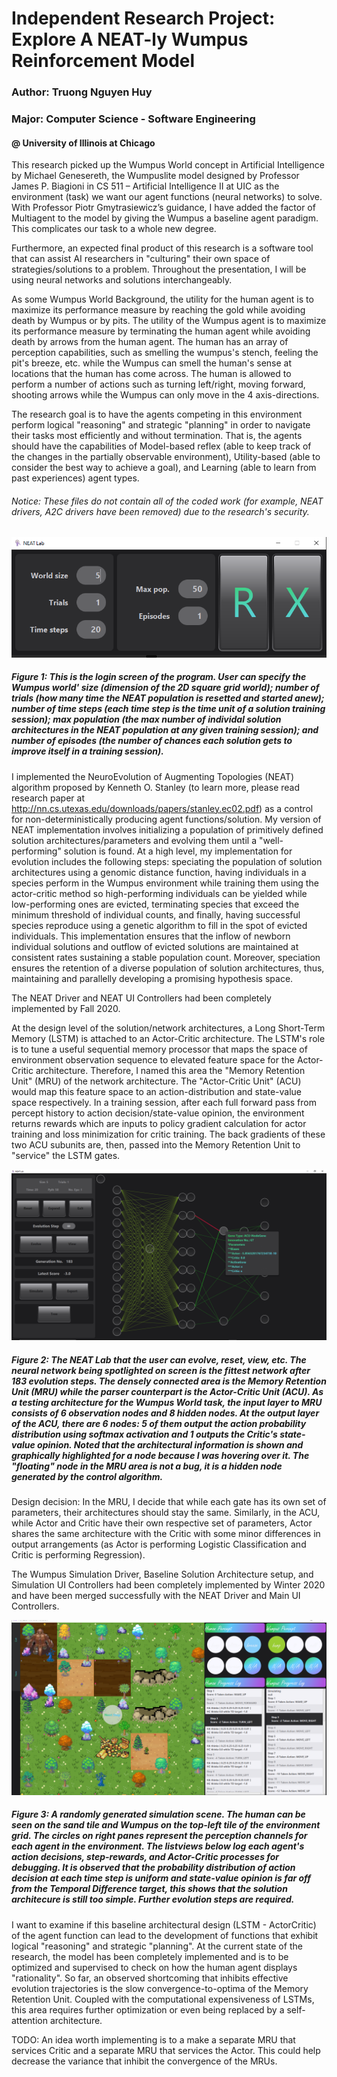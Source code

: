 # Independent Research Project: Explore A NEAT-ly Wumpus Reinforcement Model
### Author: Truong Nguyen Huy
### Major: Computer Science - Software Engineering
#### @ University of Illinois at Chicago


This research picked up the Wumpus World concept in Artificial Intelligence by Michael Genesereth, the Wumpuslite model designed by Professor James P. Biagioni in CS 511 – Artificial Intelligence II at UIC as the environment (task) we want our agent functions (neural networks) to solve. With Professor Piotr Gmytrasiewicz’s guidance, I have added the factor of Multiagent to the model by giving the Wumpus a baseline agent paradigm. This complicates our task to a whole new degree.

Furthermore, an expected final product of this research is a software tool that can assist AI researchers in "culturing" their own space of strategies/solutions to a problem. 
Throughout the presentation, I will be using neural networks and solutions interchangeably.

As some Wumpus World Background, the utility for the human agent is to maximize its performance measure by reaching the gold while avoiding death by Wumpus or by pits. The utility of the Wumpus agent is to maximize its performance measure by terminating the human agent while avoiding death by arrows from the human agent. The human has an array of perception capabilities, such as smelling the wumpus's stench, feeling the pit's breeze, etc. while the Wumpus can smell the human's sense at locations that the human has come across. The human is allowed to perform a number of actions such as turning left/right, moving forward, shooting arrows while the Wumpus can only move in the 4 axis-directions.

The research goal is to have the agents competing in this environment perform logical "reasoning" and strategic "planning" in order to navigate their tasks most efficiently and without termination. That is, the agents should have the capabilities of Model-based reflex (able to keep track of the changes in the partially observable environment), Utility-based (able to consider the best way to achieve a goal), and Learning (able to learn from past experiences) agent types.

###### Notice: These files do not contain all of the coded work (for example, NEAT drivers, A2C drivers have been removed) due to the research's security.


![Login screen](src/main/resources/images/loginUI.PNG)

##### Figure 1: This is the login screen of the program. User can specify the Wumpus world' size (dimension of the 2D square grid world); number of trials (how many time the NEAT population is resetted and started anew); number of time steps (each time step is the time unit of a solution training session); max population (the max number of individal solution architectures in the NEAT population at any given training session); and number of episodes (the number of chances each solution gets to improve itself in a training session). 


I implemented the NeuroEvolution of Augmenting Topologies (NEAT) algorithm proposed by Kenneth O. Stanley (to learn more, please read research paper at http://nn.cs.utexas.edu/downloads/papers/stanley.ec02.pdf) as a control for non-deterministically producing agent functions/solution. My version of NEAT implementation involves initializing a population of primitively defined solution architectures/parameters and evolving them until a "well-performing" solution is found. At a high level, my implementation for evolution includes the following steps: speciating the population of solution architectures using a genomic distance function, having individuals in a species perform in the Wumpus environment while training them using the actor-critic method so high-performing individuals can be yielded while low-performing ones are evicted, terminating species that exceed the minimum threshold of individual counts, and finally, having successful species reproduce using a genetic algorithm to fill in the spot of evicted individuals. This implementation ensures that the inflow of newborn individual solutions and outflow of evicted solutions are maintained at consistent rates sustaining a stable population count. Moreover, speciation ensures the retention of a diverse population of solution architectures, thus, maintaining and parallelly developing a promising hypothesis space.

The NEAT Driver and NEAT UI Controllers had been completely implemented by Fall 2020.

At the design level of the solution/network architectures, a Long Short-Term Memory (LSTM) is attached to an Actor-Critic architecture. The LSTM's role is to tune a useful sequential memory processor that maps the space of environment observation sequence to elevated feature space for the Actor-Critic architecture. Therefore, I named this area the "Memory Retention Unit" (MRU) of the network architecture. The "Actor-Critic Unit" (ACU) would map this feature space to an action-distribution and state-value space respectively. In a training session, after each full forward pass from percept history to action decision/state-value opinion, the environment returns rewards which are inputs to policy gradient calculation for actor training and loss minimization for critic training. The back gradients of these two ACU subunits are, then, passed into the Memory Retention Unit to "service" the LSTM gates.

![NEAT Lab scene](src/main/resources/images/labUI.PNG)

##### Figure 2: The NEAT Lab that the user can evolve, reset, view, etc. The neural network being spotlighted on screen is the fittest network after 183 evolution steps. The densely connected area is the Memory Retention Unit (MRU) while the parser counterpart is the Actor-Critic Unit (ACU). As a testing architecture for the Wumpus World task, the input layer to MRU consists of 6 observation nodes and 8 hidden nodes. At the output layer of the ACU, there are  6 nodes: 5 of them output the action probability distribution using softmax activation and 1 outputs the Critic's state-value opinion. Noted that the architectural information is shown and graphically highlighted for a node because I was hovering over it. The "floating" node in the MRU area is not a bug, it is a hidden node generated by the control algorithm.

Design decision: In the MRU, I decide that while each gate has its own set of parameters, their architectures should stay the same. Similarly, in the ACU, while Actor and Critic have their own respective set of parameters, Actor shares the same architecture with the Critic with some minor differences in output arrangements (as Actor is performing Logistic Classification and Critic is performing Regression).

The Wumpus Simulation Driver, Baseline Solution Architecture setup, and Simulation UI Controllers had been completely implemented by Winter 2020 and have been merged successfully with the NEAT Driver and Main UI Controllers.

![Simulation scene](src/main/resources/images/simUI.PNG)

##### Figure 3: A randomly generated simulation scene. The human can be seen on the sand tile and Wumpus on the top-left tile of the environment grid. The circles on right panes represent the perception channels for each agent in the environment. The listviews below log each agent's action decisions, step-rewards, and Actor-Critic processes for debugging. It is observed that the probability distribution of action decision at each time step is uniform and state-value opinion is far off from the Temporal Difference target, this shows that the solution architecure is still too simple. Further evolution steps are required. 

I want to examine if this baseline architectural design (LSTM - ActorCritic) of the agent function can lead to the development of functions that exhibit logical "reasoning" and strategic "planning". At the current state of the research, the model has been completely implemented and is to be optimized and supervised to check on how the human agent displays "rationality". So far, an observed shortcoming that inhibits effective evolution trajectories is the slow convergence-to-optima of the Memory Retention Unit. Coupled with the computational expensiveness of LSTMs, this area requires further optimization or even being replaced by a self-attention architecture.

TODO: An idea worth implementing is to a make a separate MRU that services Critic and a separate MRU that services the Actor. This could help decrease the variance that inhibit the convergence of the MRUs.
